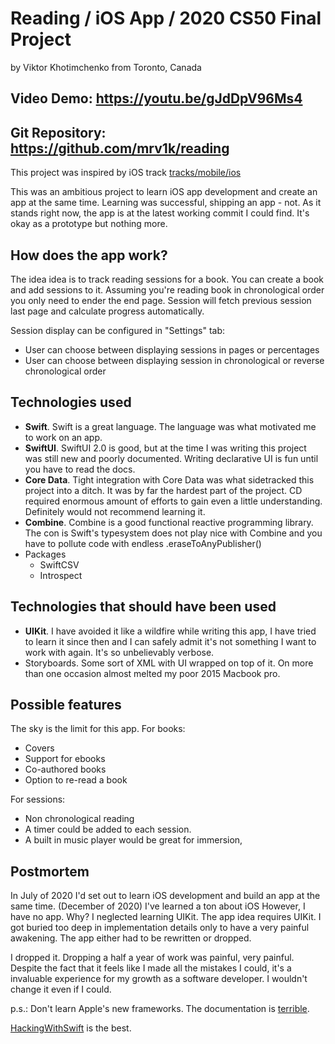 # Reading / iOS App / 2020 CS50 Final Project

by Viktor Khotimchenko from Toronto, Canada

## Video Demo: https://youtu.be/gJdDpV96Ms4
## Git Repository: https://github.com/mrv1k/reading

This project was inspired by iOS track [tracks/mobile/ios](https://cs50.harvard.edu/x/2020/tracks/mobile/ios/)

This was an ambitious project to learn iOS app development and create an app at the same time. Learning was successful, shipping an app - not.
As it stands right now, the app is at the latest working commit I could find. It's okay as a prototype but nothing more.

## How does the app work?

The idea idea is to track reading sessions for a book.
You can create a book and add sessions to it.
Assuming you're reading book in chronological order you only need to ender the end page.
Session will fetch previous session last page and calculate progress automatically.

Session display can be configured in "Settings" tab:
+ User can choose between displaying sessions in pages or percentages
+ User can choose between displaying session in chronological or reverse chronological order


## Technologies used

- **Swift**. Swift is a great language. The language was what motivated me to work on an app.
- **SwiftUI**. SwiftUI 2.0 is good, but at the time I was writing this project was still new and poorly documented. Writing declarative UI is fun until you have to read the docs.
- **Core Data**. Tight integration with Core Data was what sidetracked this project into a ditch. It was by far the hardest part of the project. CD required enormous amount of efforts to gain even a little understanding. Definitely would not recommend learning it.
- **Combine**. Combine is a good functional reactive programming library. The con is Swift's typesystem does not play nice with Combine and you have to pollute code with endless .eraseToAnyPublisher()
- Packages
  - SwiftCSV
  - Introspect

## Technologies that should have been used

- **UIKit**. I have avoided it like a wildfire while writing this app, I have tried to learn it since then and I can safely admit it's not something I want to work with again. It's so unbelievably verbose.
- Storyboards. Some sort of XML with UI wrapped on top of it. On more than one occasion almost melted my poor 2015 Macbook pro.


## Possible features
The sky is the limit for this app.
For books:
+ Covers
+ Support for ebooks
+ Co-authored books
+ Option to re-read a book

For sessions:
+ Non chronological reading
+ A timer could be added to each session.
+ A built in music player would be great for immersion,

## Postmortem

In July of 2020 I'd set out to learn iOS development and build an app at the same time. (December of 2020) I've learned a ton about iOS However, I have no app. Why? I neglected learning UIKit. The app idea requires UIKit. I got buried too deep in implementation details only to have a very painful awakening. The app either had to be rewritten or dropped.

I dropped it. Dropping a half a year of work was painful, very painful. Despite the fact that it feels like I made all the mistakes I could, it's a invaluable experience for my growth as a software developer. I wouldn't change it even if I could.

p.s.: Don't learn Apple's new frameworks. The documentation is [terrible](https://prog.world/apples-terrible-documentation/).

[HackingWithSwift](https://www.hackingwithswift.com/) is the best.
